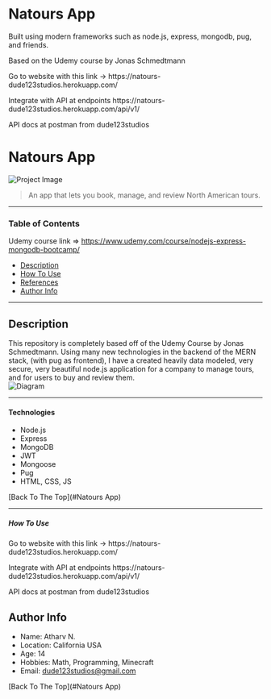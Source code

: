 # Natours App

Built using modern frameworks such as node.js, express, mongodb, pug, and friends.

Based on the Udemy course by Jonas Schmedtmann

<p>Go to website with this link -> https://natours-dude123studios.herokuapp.com/ </p>
<p>Integrate with API at endpoints https://natours-dude123studios.herokuapp.com/api/v1/ </p>
<p>API docs at postman from dude123studios</p>

# Natours App

![Project Image](MEDIA/Cover.png)

> An app that lets you book, manage, and review North American tours. 

---

### Table of Contents
Udemy course link => https://www.udemy.com/course/nodejs-express-mongodb-bootcamp/

- [Description](#description)
- [How To Use](#how-to-use)
- [References](#references)
- [Author Info](#author-info)

---

## Description

This repository is completely based off of the Udemy Course by Jonas Schmedtmann. Using many new technologies in the backend of the MERN stack, (with pug as frontend), I have a created heavily data modeled, very secure, very beautiful node.js application for a company to manage tours, and for users to buy and review them.  
![Diagram](MEDIA/Diagram.png)

---

#### Technologies

- Node.js
- Express
- MongoDB
- JWT
- Mongoose
- Pug
- HTML, CSS, JS

[Back To The Top](#Natours App)

---
##### How To Use

<p>Go to website with this link -> https://natours-dude123studios.herokuapp.com/ </p>
<p>Integrate with API at endpoints https://natours-dude123studios.herokuapp.com/api/v1/ </p>
<p>API docs at postman from dude123studios</p>

## Author Info

- Name: Atharv N.
- Location: California USA
- Age: 14
- Hobbies: Math, Programming, Minecraft 
- Email: dude123studios@gmail.com 

  
[Back To The Top](#Natours App)




